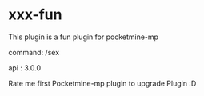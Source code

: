 # xxx-fun
This plugin is a fun plugin for pocketmine-mp


command: /sex

api : 3.0.0 

Rate me first Pocketmine-mp plugin to upgrade Plugin :D
